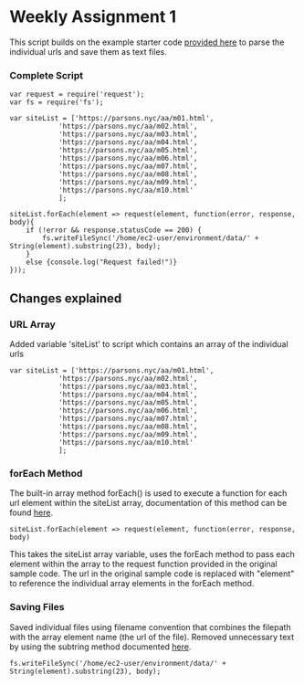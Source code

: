 # Weekly Assignment 1

This script builds on the example starter code [provided here](https://github.com/visualizedata/data-structures/blob/master/weekly_assignment_01.md) to parse the individual urls and save them as text files.

### Complete Script
```
var request = require('request');
var fs = require('fs');

var siteList = ['https://parsons.nyc/aa/m01.html',
            'https://parsons.nyc/aa/m02.html',
            'https://parsons.nyc/aa/m03.html',
            'https://parsons.nyc/aa/m04.html',
            'https://parsons.nyc/aa/m05.html',
            'https://parsons.nyc/aa/m06.html',
            'https://parsons.nyc/aa/m07.html',
            'https://parsons.nyc/aa/m08.html',
            'https://parsons.nyc/aa/m09.html',
            'https://parsons.nyc/aa/m10.html'
            ];

siteList.forEach(element => request(element, function(error, response, body){
    if (!error && response.statusCode == 200) {
        fs.writeFileSync('/home/ec2-user/environment/data/' + String(element).substring(23), body);
    }
    else {console.log("Request failed!")}
}));
```
## Changes explained
### URL Array
Added variable 'siteList' to script which contains an array of the individual urls

```
var siteList = ['https://parsons.nyc/aa/m01.html',
            'https://parsons.nyc/aa/m02.html',
            'https://parsons.nyc/aa/m03.html',
            'https://parsons.nyc/aa/m04.html',
            'https://parsons.nyc/aa/m05.html',
            'https://parsons.nyc/aa/m06.html',
            'https://parsons.nyc/aa/m07.html',
            'https://parsons.nyc/aa/m08.html',
            'https://parsons.nyc/aa/m09.html',
            'https://parsons.nyc/aa/m10.html'
            ];
```
### forEach Method
The built-in array method forEach() is used to execute a function for each url element within the siteList array, documentation of this method can be found [here](https://developer.mozilla.org/en-US/docs/Web/JavaScript/Reference/Global_Objects/Array/forEach).
```
siteList.forEach(element => request(element, function(error, response, body)
```
This takes the siteList array variable, uses the forEach method to pass each element within the array to the request function provided in the original sample code. The url in the original sample code is replaced with "element" to reference the individual array elements in the forEach method.

### Saving Files
Saved individual files using filename convention that combines the filepath with the array element name (the url of the file). Removed unnecessary text by using the subtring method documented [here](https://developer.mozilla.org/en-US/docs/Web/JavaScript/Reference/Global_Objects/String/substring).

```
fs.writeFileSync('/home/ec2-user/environment/data/' + String(element).substring(23), body);
```


